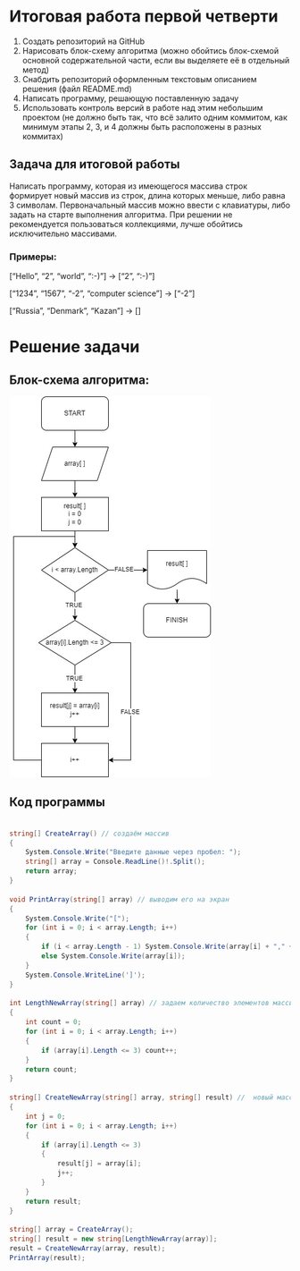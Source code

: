 # Итоговая работа первой четверти
1. Создать репозиторий на GitHub
2. Нарисовать блок-схему алгоритма (можно обойтись блок-схемой основной содержательной части, если вы выделяете её в отдельный метод)
3. Снабдить репозиторий оформленным текстовым описанием решения (файл README.md)
4. Написать программу, решающую поставленную задачу
5. Использовать контроль версий в работе над этим небольшим проектом (не должно быть так, что всё залито одним коммитом, как минимум этапы 2, 3, и 4 должны быть расположены в разных коммитах)

## Задача для итоговой работы 

Написать программу, которая из имеющегося массива строк формирует новый массив из строк, длина которых меньше, либо равна 3 символам. Первоначальный массив можно ввести с клавиатуры, либо задать на старте выполнения алгоритма. При решении не рекомендуется пользоваться коллекциями, лучше обойтись исключительно массивами.

### **Примеры:**

[“Hello”, “2”, “world”, “:-)”] → [“2”, “:-)”]

[“1234”, “1567”, “-2”, “computer science”] → [“-2”]

[“Russia”, “Denmark”, “Kazan”] → []

# Решение задачи

## Блок-схема алгоритма:
![](Блок-схема.jpg)

## Код программы
```csharp

string[] CreateArray() // создаём массив
{
    System.Console.Write("Введите данные через пробел: ");
    string[] array = Console.ReadLine()!.Split();
    return array;
}

void PrintArray(string[] array) // выводим его на экран
{
    System.Console.Write("[");
    for (int i = 0; i < array.Length; i++)
    {
        if (i < array.Length - 1) System.Console.Write(array[i] + "," + " ");
        else System.Console.Write(array[i]);
    }
    System.Console.WriteLine(']');
}

int LengthNewArray(string[] array) // задаем количество элементов массива в соответствии с условием задачи
{
    int count = 0;
    for (int i = 0; i < array.Length; i++)
    {
        if (array[i].Length <= 3) count++;
    }
    return count;
}

string[] CreateNewArray(string[] array, string[] result) //  новый массив
{
    int j = 0;
    for (int i = 0; i < array.Length; i++)
    {
        if (array[i].Length <= 3)
        {
            result[j] = array[i];
            j++;
        }
    }
    return result;
}

string[] array = CreateArray();
string[] result = new string[LengthNewArray(array)];
result = CreateNewArray(array, result);
PrintArray(result);